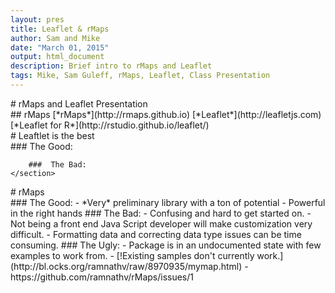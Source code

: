 ```yaml
---
layout: pres
title: Leaflet & rMaps
author: Sam and Mike
date: "March 01, 2015"
output: html_document
description: Brief intro to rMaps and Leaflet
tags: Mike, Sam Guleff, rMaps, Leaflet, Class Presentation
---
```


<section>
	<section>
		# rMaps and Leaflet Presentation
	</section>
	<section>
		## rMaps
		[*rMaps*](http://rmaps.github.io)
		[*Leaflet*](http://leafletjs.com)
		[*Leaflet for R*](http://rstudio.github.io/leaflet/)
	</section>
</section>

<section>
	<section>
		# Leaftlet is the best
	</section>
	<section>
		### The Good:
		
		###  The Bad:
	</section>
</section>

<section>
	<section>
		# rMaps
	</section>
	<section>
		### The Good:
			- *Very* preliminary library with a ton of potential
			- Powerful in the right hands
		###  The Bad:
			- Confusing and hard to get started on.
			- Not being a front end Java Script developer will make customization very difficult.
			- Formatting data and correcting data type issues can be time consuming.
		### The Ugly:
			- Package is in an undocumented state with few examples to work from.
			- [!Existing samples don't currently work.](http://bl.ocks.org/ramnathv/raw/8970935/mymap.html)
				- https://github.com/ramnathv/rMaps/issues/1
	</section>
</section>







